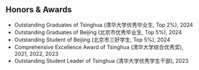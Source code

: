 ## Honors & Awards

<ul style="margin:0 0 5px;">
  <li><autocolor>Outstanding Graduates of Tsinghua (清华大学优秀毕业生, Top 2%), 2024</autocolor></li>
  <li><autocolor>Outstanding Graduates of Beijing (北京市优秀毕业生, Top 5%), 2024</autocolor></li>
  <li><autocolor>Outstanding Student of Beijing (北京市三好学生, Top 5%), 2024</autocolor></li>
  <li><autocolor>Comprehensive Excellence Award of Tsinghua (清华大学综合优秀奖), 2021, 2022, 2023</autocolor></li>
  <li><autocolor>Outstanding Student Leader of Tsinghua (清华大学优秀学生干部), 2023</autocolor></li>
</ul>
